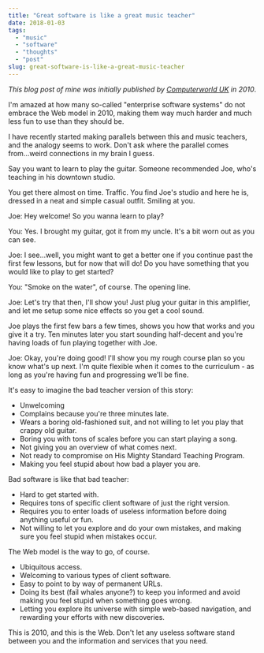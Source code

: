 ```yaml
---
title: "Great software is like a great music teacher"
date: 2018-01-03
tags: 
  - "music"
  - "software"
  - "thoughts"
  - "post"
slug: great-software-is-like-a-great-music-teacher
---
```


_This blog post of mine was initially published by [Computerworld UK](https://www.computerworlduk.com/it-business/great-software-is-like-a-great-music-teacher-3570403/) in 2010_.

I'm amazed at how many so-called "enterprise software systems" do not embrace the Web model in 2010, making them way much harder and much less fun to use than they should be.

I have recently started making parallels between this and music teachers, and the analogy seems to work. Don't ask where the parallel comes from...weird connections in my brain I guess.

Say you want to learn to play the guitar. Someone recommended Joe, who's teaching in his downtown studio.

You get there almost on time. Traffic. You find Joe's studio and here he is, dressed in a neat and simple casual outfit. Smiling at you.

Joe: Hey welcome! So you wanna learn to play?

You: Yes. I brought my guitar, got it from my uncle. It's a bit worn out as you can see.

Joe: I see...well, you might want to get a better one if you continue past the first few lessons, but for now that will do! Do you have something that you would like to play to get started?

You: "Smoke on the water", of course. The opening line.

Joe: Let's try that then, I'll show you! Just plug your guitar in this amplifier, and let me setup some nice effects so you get a cool sound.

Joe plays the first few bars a few times, shows you how that works and you give it a try. Ten minutes later you start sounding half-decent and you're having loads of fun playing together with Joe.

Joe: Okay, you're doing good! I'll show you my rough course plan so you know what's up next. I'm quite flexible when it comes to the curriculum - as long as you're having fun and progressing we'll be fine.

It's easy to imagine the bad teacher version of this story:

- Unwelcoming
- Complains because you're three minutes late.
- Wears a boring old-fashioned suit, and not willing to let you play that crappy old guitar.
- Boring you with tons of scales before you can start playing a song.
- Not giving you an overview of what comes next.
- Not ready to compromise on His Mighty Standard Teaching Program.
- Making you feel stupid about how bad a player you are.

Bad software is like that bad teacher:

- Hard to get started with.
- Requires tons of specific client software of just the right version.
- Requires you to enter loads of useless information before doing anything useful or fun.
- Not willing to let you explore and do your own mistakes, and making sure you feel stupid when mistakes occur.

The Web model is the way to go, of course.

- Ubiquitous access.
- Welcoming to various types of client software.
- Easy to point to by way of permanent URLs.
- Doing its best (fail whales anyone?) to keep you informed and avoid making you feel stupid when something goes wrong.
- Letting you explore its universe with simple web-based navigation, and rewarding your efforts with new discoveries.

This is 2010, and this is the Web. Don't let any useless software stand between you and the information and services that you need.
